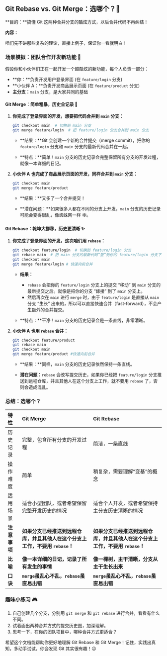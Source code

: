## Git Rebase vs. Git Merge：选哪个？🤔

**目的：**搞懂 Git 这两种合并分支的酷炫方式，以后合并代码不再纠结！

**内容：**

咱们先不讲那些复杂的理论，直接上例子，保证你一看就明白！

### 场景模拟：团队合作开发新功能 🚀

假设你和小伙伴们正在一起开发一个超酷炫的新功能，每个人负责一部分：

*   **你：**负责开发用户登录界面 (在 `feature/login` 分支)
*   **小伙伴 A：**负责开发商品展示页面 (在 `feature/product` 分支)
*   **主分支：**`main` 分支，是大家共同的基础

#### Git Merge：简单粗暴，历史全记录 📖

1.  **你完成了登录界面的开发，想要把代码合并到 `main` 分支：**

    ```bash
    git checkout main  # 切换到 main 分支
    git merge feature/login  # 把 feature/login 分支合并到 main 分支
    ```

    *   **结果：**Git 会创建一个新的合并提交（merge commit），把你的 `feature/login` 分支和 `main` 分支的最新代码合并在一起。

    *   **特点：**简单！`main` 分支的历史记录会完整保留所有分支的开发过程，就像一本详细的日记。

2.  **小伙伴 A 也完成了商品展示页面的开发，同样合并到 `main` 分支：**

    ```bash
    git checkout main
    git merge feature/product
    ```

    *   **结果：**又多了一个合并提交！

    *   **潜在问题：**如果很多人都在不同的分支上开发，`main` 分支的历史记录可能会变得很乱，像蜘蛛网一样 🕸️。

#### Git Rebase：乾坤大挪移，历史更清晰 ✨

1.  **你完成了登录界面的开发，这次咱们用 `rebase`：**

    ```bash
    git checkout feature/login  # 切换到 feature/login 分支
    git rebase main  # 把 main 分支的最新代码“垫”到你的 feature/login 分支下面
    git checkout main
    git merge feature/login # 快速向前合并
    ```

    *   **结果：** 
        *   `rebase` 会把你的 `feature/login` 分支上的提交 “移动” 到 `main` 分支的最新提交之后。就像是把你的分支 “嫁接” 到了 `main` 分支上。
        *   然后再次在 `main` 进行 `merge` 时，由于 `feature/login` 是直接从 `main` 分支 “生长” 出来的，所以可以直接快速合并（fast-forward），不会产生额外的合并提交。

    *   **特点：**干净！`main` 分支的历史记录会是一条直线，非常清晰。

2.  **小伙伴 A 也用 `rebase` 合并：**

    ```bash
    git checkout feature/product
    git rebase main
    git checkout main
    git merge feature/product #快速向前合并
    ```

    *   **结果：**同样，`main` 分支的历史记录依然保持一条直线。

    *   **潜在问题：**`rebase` 会改写提交历史，如果你已经把 `feature/login` 分支推送到远程仓库，并且其他人在这个分支上工作，就不要用 `rebase` 了，否则会造成混乱。

### 总结：选哪个？

| 特性         | Git Merge                                                                                             | Git Rebase                                                                                                                  |
| :----------- | :---------------------------------------------------------------------------------------------------- | :------------------------------------------------------------------------------------------------------------------------ |
| 历史记录     | 完整，包含所有分支的开发过程                                                                                    | 简洁，一条直线                                                                                                                |
| 操作难度     | 简单                                                                                                 | 稍复杂，需要理解“变基”的概念                                                                                                          |
| 适用场景     | 适合小型团队，或者希望保留完整开发历史的情况                                                                            | 适合个人开发，或者希望保持主分支历史清晰的情况                                                                                              |
| **注意事项** | **如果分支已经推送到远程仓库，并且其他人在这个分支上工作，不要用 `rebase`！**                                                | **如果分支已经推送到远程仓库，并且其他人在这个分支上工作，不要用 `rebase`！**                                                                |
| **比喻**   | **像一本详细的日记，记录了所有发生的事情**                                                                           | **像一棵树，主干清晰，分支从主干生长出来**                                                                                                |
| **口诀**   | **`merge`虽乱心不乱，`rebase`虽直易出错**                                                                     | **`merge`虽乱心不乱，`rebase`虽直易出错**                                                                                  |

### 趣味小练习 🎮

1.  自己创建几个分支，分别用 `git merge` 和 `git rebase` 进行合并，看看有什么不同。
2.  试着画出两种合并方式的提交历史图，加深理解。
3.  思考一下，在你的团队项目中，哪种合并方式更适合？

希望这个文档能帮助你更好地理解 Git Rebase 和 Git Merge！记住，实践出真知，多动手试试，你会发现 Git 其实很有趣！😉
